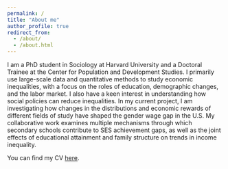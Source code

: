 ```yaml
---
permalink: /
title: "About me"
author_profile: true
redirect_from: 
  - /about/
  - /about.html
---
```


I am a PhD student in Sociology at Harvard University and a Doctoral Trainee at the Center for Population and Development Studies. I primarily use large-scale data and quantitative methods to study economic inequalities, with a focus on the roles of education, demographic changes, and the labor market. I also have a keen interest in understanding how social policies can reduce inequalities. In my current project, I am investigating how changes in the distributions and economic rewards of different fields of study have shaped the gender wage gap in the U.S. My collaborative work examines multiple mechanisms through which secondary schools contribute to SES achievement gaps, as well as the joint effects of educational attainment and family structure on trends in income inequality.

You can find my CV [here](https://jenchenchao.github.io/files/jc_cv_2024_09.pdf).

